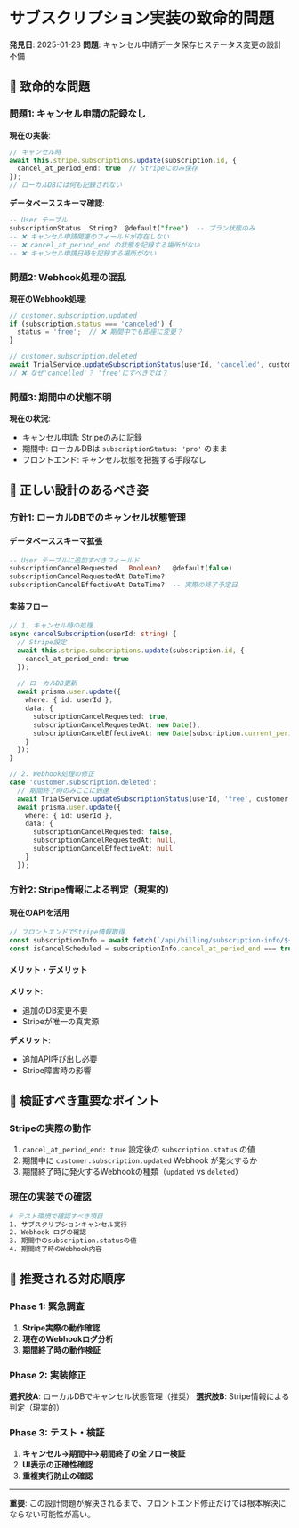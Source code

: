 # サブスクリプション実装の致命的問題

**発見日**: 2025-01-28
**問題**: キャンセル申請データ保存とステータス変更の設計不備

## 🚨 **致命的な問題**

### **問題1: キャンセル申請の記録なし**

**現在の実装**:
```typescript
// キャンセル時
await this.stripe.subscriptions.update(subscription.id, {
  cancel_at_period_end: true  // Stripeにのみ保存
});
// ローカルDBには何も記録されない
```

**データベーススキーマ確認**:
```sql
-- User テーブル
subscriptionStatus  String?  @default("free")  -- プラン状態のみ
-- ❌ キャンセル申請関連のフィールドが存在しない
-- ❌ cancel_at_period_end の状態を記録する場所がない
-- ❌ キャンセル申請日時を記録する場所がない
```

### **問題2: Webhook処理の混乱**

**現在のWebhook処理**:
```typescript
// customer.subscription.updated
if (subscription.status === 'canceled') {
  status = 'free';  // ❌ 期間中でも即座に変更？
}

// customer.subscription.deleted  
await TrialService.updateSubscriptionStatus(userId, 'cancelled', customer.id);
// ❌ なぜ'cancelled'？ 'free'にすべきでは？
```

### **問題3: 期間中の状態不明**

**現在の状況**:
- キャンセル申請: Stripeのみに記録
- 期間中: ローカルDBは `subscriptionStatus: 'pro'` のまま
- フロントエンド: キャンセル状態を把握する手段なし

## 🎯 **正しい設計のあるべき姿**

### **方針1: ローカルDBでのキャンセル状態管理**

#### データベーススキーマ拡張
```sql
-- User テーブルに追加すべきフィールド
subscriptionCancelRequested   Boolean?   @default(false)
subscriptionCancelRequestedAt DateTime?
subscriptionCancelEffectiveAt DateTime?  -- 実際の終了予定日
```

#### 実装フロー
```typescript
// 1. キャンセル時の処理
async cancelSubscription(userId: string) {
  // Stripe設定
  await this.stripe.subscriptions.update(subscription.id, {
    cancel_at_period_end: true
  });
  
  // ローカルDB更新
  await prisma.user.update({
    where: { id: userId },
    data: {
      subscriptionCancelRequested: true,
      subscriptionCancelRequestedAt: new Date(),
      subscriptionCancelEffectiveAt: new Date(subscription.current_period_end * 1000)
    }
  });
}

// 2. Webhook処理の修正
case 'customer.subscription.deleted':
  // 期間終了時のみここに到達
  await TrialService.updateSubscriptionStatus(userId, 'free', customer.id);
  await prisma.user.update({
    where: { id: userId },
    data: {
      subscriptionCancelRequested: false,
      subscriptionCancelRequestedAt: null,
      subscriptionCancelEffectiveAt: null
    }
  });
```

### **方針2: Stripe情報による判定（現実的）**

#### 現在のAPIを活用
```typescript
// フロントエンドでStripe情報取得
const subscriptionInfo = await fetch(`/api/billing/subscription-info/${userId}`);
const isCancelScheduled = subscriptionInfo.cancel_at_period_end === true;
```

#### メリット・デメリット
**メリット**:
- 追加のDB変更不要
- Stripeが唯一の真実源

**デメリット**:
- 追加API呼び出し必要
- Stripe障害時の影響

## 🔧 **検証すべき重要なポイント**

### **Stripeの実際の動作**
1. `cancel_at_period_end: true` 設定後の `subscription.status` の値
2. 期間中に `customer.subscription.updated` Webhook が発火するか
3. 期間終了時に発火するWebhookの種類（`updated` vs `deleted`）

### **現在の実装での確認**
```bash
# テスト環境で確認すべき項目
1. サブスクリプションキャンセル実行
2. Webhook ログの確認
3. 期間中のsubscription.statusの値
4. 期間終了時のWebhook内容
```

## 🚀 **推奨される対応順序**

### **Phase 1: 緊急調査**
1. **Stripe実際の動作確認**
2. **現在のWebhookログ分析**
3. **期間終了時の動作検証**

### **Phase 2: 実装修正**
**選択肢A**: ローカルDBでキャンセル状態管理（推奨）
**選択肢B**: Stripe情報による判定（現実的）

### **Phase 3: テスト・検証**
1. **キャンセル→期間中→期間終了の全フロー検証**
2. **UI表示の正確性確認**
3. **重複実行防止の確認**

---

**重要**: この設計問題が解決されるまで、フロントエンド修正だけでは根本解決にならない可能性が高い。